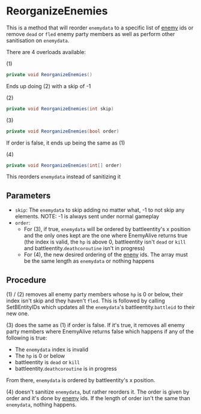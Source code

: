 # ReorganizeEnemies
This is a method that will reorder `enemydata` to a specific list of [enemy](../../../Enums%20and%20IDs/Enemies.md) ids or remove `dead` or `fled` enemy party members as well as perform other sanitisation on `enemydata`.

There are 4 overloads available:

(1)
```cs
private void ReorganizeEnemies()
```
Ends up doing (2) with a skip of -1

(2)
```cs
private void ReorganizeEnemies(int skip)
```

(3)
```cs
private void ReorganizeEnemies(bool order)
```
If order is false, it ends up being the same as (1)

(4)
```cs
private void ReorganizeEnemies(int[] order)
```
This reorders `enemydata` instead of sanitizing it

## Parameters

- `skip`: The `enemydata` to skip adding no matter what, -1 to not skip any elements. NOTE: -1 is always sent under normal gameplay
- `order`: 
    - For (3), if true, `enemydata` will be ordered by battleentity's x position and the only ones kept are the one where EnemyAlive returns true (the index is valid, the `hp` is above 0, battleentity isn't `dead` or `kill` and battleentity.`deathcoroutine` isn't in progress)
    - For (4), the new desired ordering of the [eneny](../../../Enums%20and%20IDs/Enemies.md) ids. The array must be the same length as `enemydata` or nothing happens

## Procedure
(1) / (2) removes all enemy party members whose `hp` is 0 or below, their index isn't skip and they haven't `fled`. This is followed by calling SetBEntityIDs which updates all the `enemydata`'s battleentity.`battleid` to their new one.

(3) does the same as (1) if order is false. If it's true, it removes all enemy party members where EnemyAlive returns false which happens if any of the following is true:
- The `enemydata` index is invalid
- The `hp` is 0 or below
- battleentity is `dead` or `kill` 
- battleentity.`deathcoroutine` is in progress

From there, `enemydata` is ordered by battleentity's x position.

(4) doesn't sanitize `enemydata`, but rather reorders it. The order is given by order and it's done by [enemy](../../../Enums%20and%20IDs/Enemies.md) ids. If the length of order isn't the same than `enemydata`, nothing happens.
